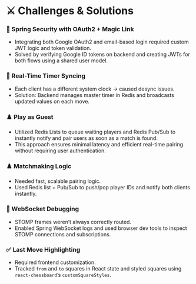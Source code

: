 # ⚔️ Challenges & Solutions

### 🔐 Spring Security with OAuth2 + Magic Link
- Integrating both Google OAuth2 and email-based login required custom JWT logic and token validation.
- Solved by verifying Google ID tokens on backend and creating JWTs for both flows using a shared user model.

### 🔁 Real-Time Timer Syncing
- Each client has a different system clock → caused desync issues.
- Solution: Backend manages master timer in Redis and broadcasts updated values on each move.

### ♟️ Play as Guest

- Utilized Redis Lists to queue waiting players and Redis Pub/Sub to instantly notify and pair users as soon as a match is found.  
- This approach ensures minimal latency and efficient real-time pairing without requiring user authentication.




### ♟️ Matchmaking Logic
- Needed fast, scalable pairing logic.
- Used Redis list + Pub/Sub to push/pop player IDs and notify both clients instantly.

### 🧪 WebSocket Debugging
- STOMP frames weren’t always correctly routed.
- Enabled Spring WebSocket logs and used browser dev tools to inspect STOMP connections and subscriptions.

### ✅ Last Move Highlighting
- Required frontend customization.
- Tracked `from` and `to` squares in React state and styled squares using `react-chessboard`’s `customSquareStyles`.

